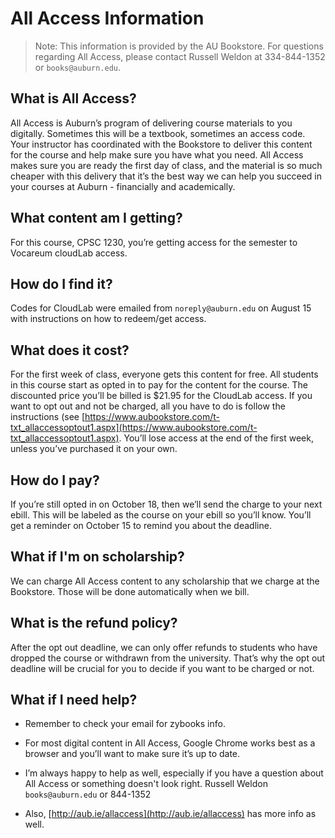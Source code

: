 # All Access Information

> Note: This information is provided by the AU Bookstore. For questions
> regarding All Access, please contact Russell Weldon at 334-844-1352 or
> `books@auburn.edu`.

## What is All Access?

All Access is Auburn’s program of delivering course materials to you digitally.
Sometimes this will be a textbook, sometimes an access code. Your instructor has
coordinated with the Bookstore to deliver this content for the course and help
make sure you have what you need. All Access makes sure you are ready the first
day of class, and the material is so much cheaper with this delivery that it’s
the best way we can help you succeed in your courses at Auburn - financially and
academically.

## What content am I getting?

For this course, CPSC 1230, you’re getting access for the semester to Vocareum
cloudLab access.

## How do I find it?

Codes for CloudLab were emailed from `noreply@auburn.edu` on August 15 with
instructions on how to redeem/get access.

## What does it cost?

For the first week of class, everyone gets this content for free.  All students
in this course start as opted in to pay for the content for the course. The
discounted price you’ll be billed is $21.95 for the CloudLab access. If you want
to opt out and not be charged, all you have to do is follow the instructions
(see
[https://www.aubookstore.com/t-txt_allaccessoptout1.aspx](https://www.aubookstore.com/t-txt_allaccessoptout1.aspx).
You’ll lose access at the end of the first week, unless you’ve purchased it on
your own.

## How do I pay?

If you’re still opted in on October 18, then we’ll send the charge to your next
ebill.  This will be labeled as the course on your ebill so you’ll know. You’ll
get a reminder on October 15 to remind you about the deadline.

## What if I'm on scholarship?

We can charge All Access content to any scholarship that we charge at the
Bookstore.  Those will be done automatically when we bill.

## What is the refund policy?

After the opt out deadline, we can only offer refunds to students who have
dropped the course or withdrawn from the university. That’s why the opt out
deadline will be crucial for you to decide if you want to be charged or not.

## What if I need help?

- Remember to check your email for zybooks info.  

- For most digital content in All Access, Google Chrome works best as a browser
  and you’ll want to make sure it’s up to date.  

- I’m always happy to help as well, especially if you have a question about All
  Access or something doesn't look right.  Russell Weldon `books@auburn.edu` or
  844-1352

- Also, [http://aub.ie/allaccess](http://aub.ie/allaccess) has more info as
  well.


